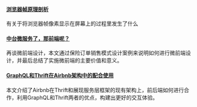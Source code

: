 
#### [浏览器帧原理剖析](https://mp.weixin.qq.com/s/yn4GiU3me-A_tVfQEVU9cQ)
有关于将浏览器帧像素显示在屏幕上的过程里发生了什么

#### [中台微服务了，那前端呢？](https://mp.weixin.qq.com/s/hke92257-EB1ksrV6tb-mg)
再谈微前端设计，本文通过保险订单销售模式设计案例来说明如何进行微前端设计，并最后总结了实施微前端的主要价值和意义。

#### [GraphQL和Thrift在Airbnb架构中的配合使用](https://mp.weixin.qq.com/s/Kq8Ev14zPWysB8AvL6E-OQ)
本文介绍了Airbnb在Thrift和展现服务层框架的现有架构上，前后端如何进行合作，利用GraphQL和Thrift两者的优点，构建出更好的交互体验。
